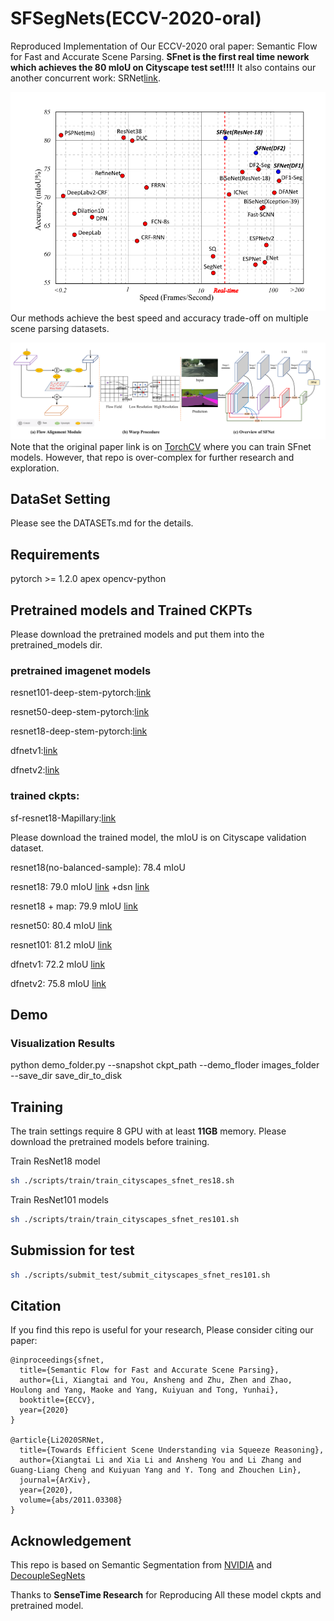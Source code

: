 # SFSegNets(ECCV-2020-oral)
Reproduced Implementation of Our ECCV-2020 oral paper: Semantic Flow for Fast and Accurate Scene Parsing.
**SFnet is the first real time nework which achieves the 80 mIoU on Cityscape test set!!!!**
It also contains our another concurrent work: SRNet[link](https://arxiv.org/abs/2011.03308).

![avatar](./figs/sfnet_res.png)
Our methods achieve the best speed and accuracy trade-off on multiple scene parsing datasets.  

![avatar](./figs/sfnets.png)
Note that the original paper link is on [TorchCV](https://github.com/donnyyou/torchcv) where you can train SFnet models. 
However, that repo is over-complex for further research and exploration.


## DataSet Setting
Please see the DATASETs.md for the details.


## Requirements

pytorch >= 1.2.0
apex
opencv-python

## Pretrained models and Trained CKPTs
Please download the pretrained models and put them into the pretrained_models dir.

### pretrained imagenet models

resnet101-deep-stem-pytorch:[link](https://drive.google.com/file/d/11s2vaTV71Lc160TMulrmodletcEgRYqi/view?usp=sharing)

resnet50-deep-stem-pytorch:[link](https://drive.google.com/file/d/1H2LhFcDZy6-4K5Yfs-8mHbTSe3WdaTrd/view?usp=sharing)

resnet18-deep-stem-pytorch:[link](https://drive.google.com/file/d/16mcWZSWbV3hkFWJ2cP_eJRQ6Nr1BncCp/view?usp=sharing)

dfnetv1:[link](https://drive.google.com/file/d/1xkkmIjKUbMifcrKdWU7I_-Jx_1YQAXfN/view?usp=sharing)

dfnetv2:[link](https://drive.google.com/file/d/1ZRRE99BPhbXwq-ZzO8A5GFmfCe7zxMsz/view?usp=sharing)

### trained ckpts:

sf-resnet18-Mapillary:[link](https://drive.google.com/file/d/1Hq7HhszrAicAr2PnbNN880ijAYcxJJ0I/view?usp=sharing)


Please download the trained model, the mIoU is on Cityscape validation dataset.

resnet18(no-balanced-sample): 78.4 mIoU 

resnet18: 79.0 mIoU [link](https://drive.google.com/file/d/1X7w1HYrSXOJBkfRJuxtXdmR0BXUR-hR8/view?usp=sharing)
+dsn [link](https://drive.google.com/file/d/1-U6NzJ0vb3q4Ev7YZ5FkL9X0L__bozM2/view?usp=sharing)

resnet18 + map: 79.9 mIoU [link](https://drive.google.com/file/d/1wiJC_skx8MaZD6B0waz0CWnQBUlcQ6UD/view?usp=sharing) 

resnet50: 80.4 mIoU [link](https://drive.google.com/file/d/1oAOPISp_Rqva_9whsF7eE3pFxuGSc1Wf/view?usp=sharing)

resnet101: 81.2 mIoU [link](https://drive.google.com/file/d/1YPLBTnMit-ybR5pwUhjs-y4KMoT9CvPc/view?usp=sharing)

dfnetv1: 72.2 mIoU [link](https://drive.google.com/file/d/1aP9d4QVbGvBTABOFvi-okOs6DmJU8njH/view?usp=sharing)

dfnetv2: 75.8 mIoU [link](https://drive.google.com/file/d/1iGE9IYImdrs5p0i3k85OoCQzuSUNhjNU/view?usp=sharing)


## Demo 

### Visualization Results

python demo_folder.py --snapshot ckpt_path --demo_floder images_folder --save_dir save_dir_to_disk



## Training 

The train settings require 8 GPU with at least **11GB** memory. 
Please download the pretrained models before training.

Train ResNet18 model
```bash
sh ./scripts/train/train_cityscapes_sfnet_res18.sh
```

Train ResNet101 models

```bash
sh ./scripts/train/train_cityscapes_sfnet_res101.sh
```

## Submission for test 

```bash
sh ./scripts/submit_test/submit_cityscapes_sfnet_res101.sh
```


## Citation
If you find this repo is useful for your research, Please consider citing our paper:


```
@inproceedings{sfnet,
  title={Semantic Flow for Fast and Accurate Scene Parsing},
  author={Li, Xiangtai and You, Ansheng and Zhu, Zhen and Zhao, Houlong and Yang, Maoke and Yang, Kuiyuan and Tong, Yunhai},
  booktitle={ECCV},
  year={2020}
}

@article{Li2020SRNet,
  title={Towards Efficient Scene Understanding via Squeeze Reasoning},
  author={Xiangtai Li and Xia Li and Ansheng You and Li Zhang and Guang-Liang Cheng and Kuiyuan Yang and Y. Tong and Zhouchen Lin},
  journal={ArXiv},
  year={2020},
  volume={abs/2011.03308}
}

```

## Acknowledgement 
This repo is based on Semantic Segmentation from [NVIDIA](https://github.com/NVIDIA/semantic-segmentation) and [DecoupleSegNets](https://github.com/lxtGH/DecoupleSegNets)

Thanks to **SenseTime Research** for Reproducing All these model ckpts and pretrained model.

